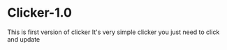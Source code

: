 # Clicker-1.0
This is first version of clicker
It's very simple clicker you just need to click and update
